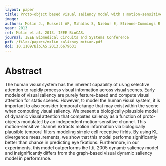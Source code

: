 ```yaml
---
layout: paper
title: Proto-object based visual saliency model with a motion-sensitive channel
image:
authors: Molin JL, Russell AF, Mihalas S, Niebur E, Etienne-Cummings R.
year: 2013
ref: Molin et al. 2013. IEEE BioCAS.
journal: IEEE Biomedical Circuits and Systems Conference
pdf: /files/papers/molin-saliency-motion.pdf
doi: 10.1109/BioCAS.2013.6679631
---
```


# Abstract
The human visual system has the inherent capability of using selective attention to rapidly process visual information across visual scenes. Early models of visual saliency are purely feature-based and compute visual attention for static scenes. However, to model the human visual system, it is important to also consider temporal change that may exist within the scene when computing visual saliency. We present a biologically-plausible model of dynamic visual attention that computes saliency as a function of proto-objects modulated by an independent motion-sensitive channel. This motion-sensitive channel extracts motion information via biologically plausible temporal filters modeling simple cell receptive fields. By using KL divergence measurements, we show that this model performs significantly better than chance in predicting eye fixations. Furthermore, in our experiments, this model outperforms the Itti, 2005 dynamic saliency model and insignificantly differs from the graph-based visual dynamic saliency model in performance.
